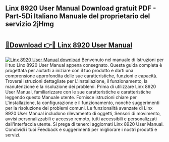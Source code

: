 ## Linx 8920 User Manual Download gratuit PDF - Part-5Di Italiano Manuale del proprietario del servizio 2jHmg

# <h2><a href="http://dfe5txv.blite.top/?on=Linx+8920+User+Manual">🔗Download 👉🔴 Linx 8920 User Manual</a></h2>

[![Linx 8920 User Manual download](https://i.imgur.com/lujVjoI.png)](http://dfe5txv.blite.top/?on=Linx+8920+User+Manual)
Benvenuto nel manuale di Istruzioni per il tuo Linx 8920 User Manual appena consegnato. Questa guida completa è progettata per aiutarti a iniziare con il tuo prodotto e darti una comprensione approfondita delle sue caratteristiche, funzioni e capacità. Troverai istruzioni dettagliate per L'installazione, il funzionamento, la manutenzione e la risoluzione dei problemi. Prima di utilizzare Linx 8920 User Manual, familiarizzare con le sue caratteristiche e caratteristiche leggendo questo Manuale utente. Fornisce istruzioni chiare per L'installazione, la configurazione e il funzionamento, nonché suggerimenti per la risoluzione dei problemi comuni. Le funzionalità avanzate di Linx 8920 User Manual includono rilevamento di oggetti, Sensori di movimento, avvisi personalizzabili e accesso remoto, tutti accessibili e personalizzati dall'interfaccia utente. Si prega di tenerci aggiornati Linx 8920 User Manual. Condividi i tuoi Feedback e suggerimenti per migliorare i nostri prodotti e servizi.
